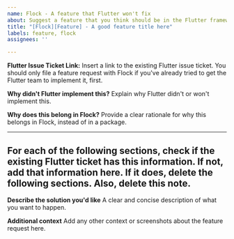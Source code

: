 ```yaml
---
name: Flock - A feature that Flutter won't fix
about: Suggest a feature that you think should be in the Flutter framework
title: "[Flock][Feature] - A good feature title here"
labels: feature, flock
assignees: ''

---
```


**Flutter Issue Ticket Link:**
Insert a link to the existing Flutter issue ticket. You should only file a feature request with Flock if you've already tried to get the Flutter team to implement it, first.

**Why didn't Flutter implement this?**
Explain why Flutter didn't or won't implement this.

**Why does this belong in Flock?**
Provide a clear rationale for why this belongs in Flock, instead of in a package.

------
For each of the following sections, check if the existing Flutter ticket has this information. If not, add that information here. If it does, delete the following sections. Also, delete this note.
------

**Describe the solution you'd like**
A clear and concise description of what you want to happen.

**Additional context**
Add any other context or screenshots about the feature request here.
